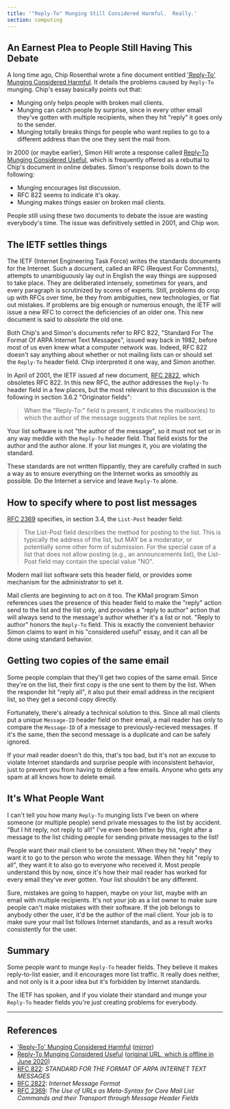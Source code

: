 ```yaml
---
title: '"Reply-To" Munging Still Considered Harmful.  Really.'
section: computing
---
```


An Earnest Plea to People Still Having This Debate
--------------------------------------------------

A long time ago, Chip Rosenthal wrote a fine document entitled
['Reply-To' Munging Considered
Harmful](http://www.unicom.com/pw/reply-to-harmful.html).  It details the
problems caused by `Reply-To` munging.  Chip's essay basically points
out that:

* Munging only helps people with broken mail clients.
* Munging can catch people by surprise, since in every other email
  they've gotten with multiple recipients, when they hit "reply" it goes
  only to the sender.
* Munging totally breaks things for people who want replies to go to a
  different address than the one they sent the mail from.


In 2000 (or maybe earlier), Simon Hill wrote a response called [Reply-To
Munging Considered
Useful](reply-to/useful.html), which is
frequently offered as a rebuttal to Chip's document in online debates.
Simon's response boils down to the following:

* Munging encourages list discussion.
* RFC 822 seems to indicate it's okay.
* Munging makes things easier on broken mail clients.


People still using these two documents to debate the issue are wasting
everybody's time.  The issue was definitively settled in 2001, and Chip
won.


The IETF settles things
-----------------------

The IETF (Internet Engineering Task Force) writes the standards
documents for the Internet.  Such a document, called an RFC (Request For
Comments), attempts to unambiguously lay out in English the way things
are supposed to take place.  They are deliberated intensely, sometimes
for years, and every paragraph is scrutinized by scores of experts.
Still, problems do crop up with RFCs over time, be they from
ambiguities, new technologies, or flat out mistakes.  If problems are
big enough or numerous enough, the IETF will issue a new RFC to correct
the deficiencies of an older one.  This new document is said to
_obsolete_ the old one.

Both Chip's and Simon's documents refer to RFC 822, "Standard For The
Format Of ARPA Internet Text Messages", issued way back in 1982, before
most of us even knew what a computer network was.  Indeed, RFC 822
doesn't say anything about whether or not mailing lists can or should
set the `Reply-To` header field.  Chip interpreted it one way, and Simon
another.

In April of 2001, the IETF issued af new document, [RFC
2822](http://www.ietf.org/rfc/rfc2822.txt), which obsoletes RFC 822.  In
this new RFC, the author addresses the `Reply-To` header field in a few
places, but the most relevant to this discussion is the following in
section 3.6.2 "Originator fields":

> When the "Reply-To:" field is present, it indicates the mailbox(es) to
> which the author of the message suggests that replies be sent.

Your list software is not "the author of the message", so it must not
set or in any way meddle with the `Reply-To` header field.  That field
exists for the author and the author alone.  If your list munges it, you
are violating the standard.

These standards are not written flippantly, they are carefully crafted
in such a way as to ensure everything on the Internet works as smoothly
as possible.  Do the Internet a service and leave `Reply-To` alone.


How to specify where to post list messages
------------------------------------------

[RFC 2369](http://www.ietf.org/rfc/rfc2369.txt) specifies, in section
3.4, the `List-Post` header field:

> The List-Post field describes the method for posting to the list.
> This is typically the address of the list, but MAY be a moderator, or
> potentially some other form of submission. For the special case of a
> list that does not allow posting (e.g., an announcements list), the
> List-Post field may contain the special value "NO".

Modern mail list software sets this header field, or provides some
mechanism for the administrator to set it.

Mail clients are beginning to act on it too.  The KMail program Simon
references uses the presence of this header field to make the "reply"
action send to the list and the list only, and provides a "reply to
author" action that will always send to the message's author whether
it's a list or not.  "Reply to author" honors the `Reply-To` field.
This is exactly the convenient behavior Simon claims to want in his
"considered useful" essay, and it can all be done using standard behavior.


Getting two copies of the same email
------------------------------------

Some people complain that they'll get two copies of the same email.
Since they're on the list, their first copy is the one sent to them by
the list.  When the responder hit "reply all", it also put their email
address in the recipient list, so they get a second copy directly.

Fortunately, there's already a technical solution to this.  Since all
mail clients put a unique `Message-ID` header field on their email, a
mail reader has only to compare the `Message-ID` of a message to
previously-recieved messages.  If it's the same, then the second message
is a duplicate and can be safely ignored.

If your mail reader doesn't do this, that's too bad, but it's not an
excuse to violate Internet standards and surprise people with
inconsistent behavior, just to prevent you from having to delete a few
emails.  Anyone who gets any spam at all knows how to delete email.


It's What People Want
---------------------

I can't tell you how many `Reply-To` munging lists I've been on where
someone (or multiple people) send private messages to the list by
accident.  "But I hit reply, not reply to all!"  I've even been bitten
by this, right after a message to the list chiding people for sending
private messages to the list!

People want their mail client to be consistent.  When they hit "reply"
they want it to go to the person who wrote the message.  When they hit
"reply to all", they want it to also go to everyone who received it.
Most people understand this by now, since it's how their mail reader has
worked for every email they've ever gotten.  Your list shouldn't be any
different.

Sure, mistakes are going to happen, maybe on your list, maybe with an
email with multiple recipients.  It's not your job as a list owner to
make sure people can't make mistakes with their software.  If the job
belongs to anybody other the user, it'd be the author of the mail
client.  Your job is to make sure your mail list follows Internet
standards, and as a result works consistently for the user.


Summary
-------

Some people want to munge `Reply-To` header fields. They believe it
makes reply-to-list easier, and it encourages more list traffic.  It
really does neither, and not only is it a poor idea but it's forbidden
by Internet standards.

The IETF has spoken, and if you violate their standard and munge your
`Reply-To` header fields you're just creating problems for everybody.

-----

References
----------

* ['Reply-To' Munging Considered
  Harmful](http://www.unicom.com/pw/reply-to-harmful.html)
  ([mirror](reply-to/harmful.html))
* [Reply-To Munging Considered
  Useful](reply-to/useful.html)
  ([original URL, which is offline in June 2020](http://www.metasystema.net/essays/reply-to.mhtml))
* [RFC 822](http://www.ietf.org/rfc/rfc822.txt): _STANDARD FOR THE FORMAT
  OF ARPA INTERNET TEXT MESSAGES_
* [RFC 2822](http://www.ietf.org/rfc/rfc2822.txt): _Internet Message
  Format_
* [RFC 2369](http://www.ietf.org/rfc/rfc2369.txt): _The Use of URLs as
  Meta-Syntax for Core Mail List Commands and their Transport through
  Message Header Fields_
